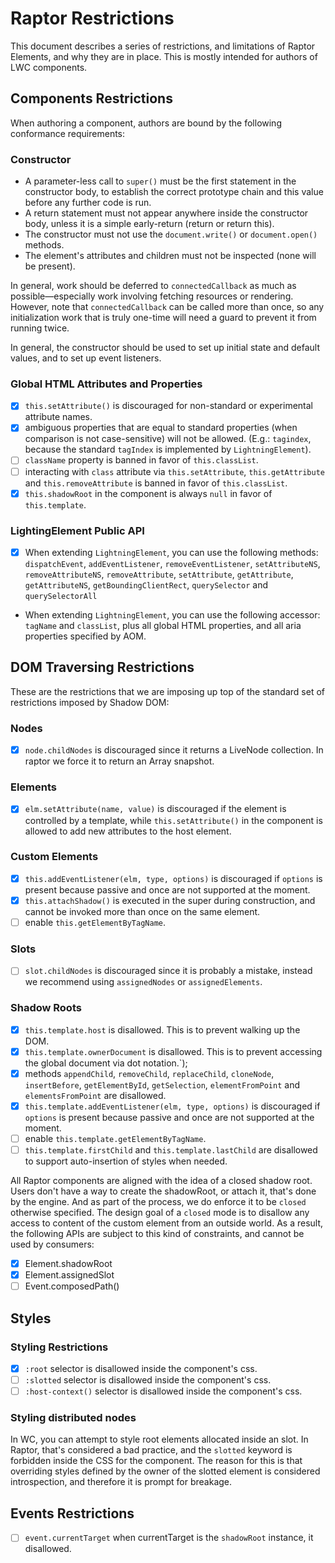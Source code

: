  # Raptor Restrictions

This document describes a series of restrictions, and limitations of Raptor Elements, and why they are in place. This is mostly intended for authors of LWC components.

## Components Restrictions

When authoring a component, authors are bound by the following conformance requirements:

### Constructor

* A parameter-less call to `super()` must be the first statement in the constructor body, to establish the correct prototype chain and this value before any further code is run.
* A return statement must not appear anywhere inside the constructor body, unless it is a simple early-return (return or return this).
* The constructor must not use the `document.write()` or `document.open()` methods.
* The element's attributes and children must not be inspected (none will be present).

In general, work should be deferred to `connectedCallback` as much as possible—especially work involving fetching resources or rendering. However, note that `connectedCallback` can be called more than once, so any initialization work that is truly one-time will need a guard to prevent it from running twice.

In general, the constructor should be used to set up initial state and default values, and to set up event listeners.

### Global HTML Attributes and Properties

* [x] `this.setAttribute()` is discouraged for non-standard or experimental attribute names.
* [x] ambiguous properties that are equal to standard properties (when comparison is not case-sensitive) will not be allowed. (E.g.: `tagindex`, because the standard `tagIndex` is implemented by `LightningElement`).
* [ ] `className` property is banned in favor of `this.classList`.
* [ ] interacting with `class` attribute via `this.setAttribute`, `this.getAttribute` and `this.removeAttribute` is banned in favor of `this.classList`.
* [x] `this.shadowRoot` in the component is always `null` in favor of `this.template`.

### LightingElement Public API

* [x] When extending `LightningElement`, you can use the following methods: `dispatchEvent`, `addEventListener`, `removeEventListener`, `setAttributeNS`, `removeAttributeNS`, `removeAttribute`, `setAttribute`, `getAttribute`, `getAttributeNS`, `getBoundingClientRect`, `querySelector` and `querySelectorAll`
* When extending `LightningElement`, you can use the following accessor: `tagName` and `classList`, plus all global HTML properties, and all aria properties specified by AOM.

## DOM Traversing Restrictions

These are the restrictions that we are imposing up top of the standard set of restrictions imposed by Shadow DOM:

### Nodes

* [x] `node.childNodes` is discouraged since it returns a LiveNode collection. In raptor we force it to return an Array snapshot.

### Elements

* [x] `elm.setAttribute(name, value)` is discouraged if the element is controlled by a template, while `this.setAttribute()` in the component is allowed to add new attributes to the host element.

### Custom Elements

* [x] `this.addEventListener(elm, type, options)` is discouraged if `options` is present because passive and once are not supported at the moment.
* [x] `this.attachShadow()` is executed in the super during construction, and cannot be invoked more than once on the same element.
* [ ] enable `this.getElementByTagName`.

### Slots

* [ ] `slot.childNodes` is discouraged since it is probably a mistake, instead we recommend using `assignedNodes` or `assignedElements`.

### Shadow Roots

* [x] `this.template.host` is disallowed. This is to prevent walking up the DOM.
* [x] `this.template.ownerDocument` is disallowed. This is to prevent accessing the global document via dot notation.`);
* [x] methods `appendChild`, `removeChild`, `replaceChild`, `cloneNode`, `insertBefore`, `getElementById`, `getSelection`, `elementFromPoint` and `elementsFromPoint` are disallowed.
* [x] `this.template.addEventListener(elm, type, options)` is discouraged if `options` is present because passive and once are not supported at the moment.
* [ ] enable `this.template.getElementByTagName`.
* [ ] `this.template.firstChild` and `this.template.lastChild` are disallowed to support auto-insertion of styles when needed.

All Raptor components are aligned with the idea of a closed shadow root. Users don't have a way to create the shadowRoot, or attach it, that's done by the engine. And as part of the process, we do enforce it to be `closed` otherwise specified. The design goal of a `closed` mode is to disallow any access to content of the custom element from an outside world. As a result, the following APIs are subject to this kind of constraints, and cannot be used by consumers:

 * [x] Element.shadowRoot
 * [x] Element.assignedSlot
 * [ ] Event.composedPath()

## Styles

### Styling Restrictions

* [x] `:root` selector is disallowed inside the component's css.
* [ ] `:slotted` selector is disallowed inside the component's css.
* [ ] `:host-context()` selector is disallowed inside the component's css.

### Styling distributed nodes

In WC, you can attempt to style root elements allocated inside an slot. In Raptor, that's considered a bad practice, and the `slotted` keyword is forbidden inside the CSS for the component. The reason for this is that overriding styles defined by the owner of the slotted element is considered introspection, and therefore it is prompt for breakage.

## Events Restrictions

* [ ] `event.currentTarget` when currentTarget is the `shadowRoot` instance, it disallowed.
